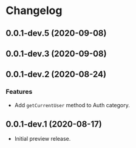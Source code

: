 # Changelog

## 0.0.1-dev.5 (2020-09-08)

## 0.0.1-dev.3 (2020-09-08)

## 0.0.1-dev.2 (2020-08-24)

### Features

* Add `getCurrentUser` method to Auth category.

## 0.0.1-dev.1 (2020-08-17)

* Initial preview release.
